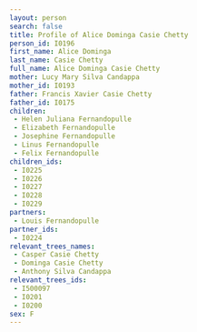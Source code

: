 ```yaml
---
layout: person
search: false
title: Profile of Alice Dominga Casie Chetty
person_id: I0196
first_name: Alice Dominga
last_name: Casie Chetty
full_name: Alice Dominga Casie Chetty
mother: Lucy Mary Silva Candappa
mother_id: I0193
father: Francis Xavier Casie Chetty
father_id: I0175
children:
 - Helen Juliana Fernandopulle
 - Elizabeth Fernandopulle
 - Josephine Fernandopulle
 - Linus Fernandopulle
 - Felix Fernandopulle
children_ids:
 - I0225
 - I0226
 - I0227
 - I0228
 - I0229
partners:
 - Louis Fernandopulle
partner_ids:
 - I0224
relevant_trees_names:
 - Casper Casie Chetty
 - Dominga Casie Chetty
 - Anthony Silva Candappa
relevant_trees_ids:
 - I500097
 - I0201
 - I0200
sex: F
---
```


